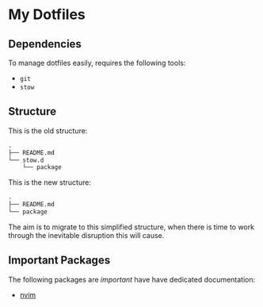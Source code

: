 # My Dotfiles

## Dependencies

To manage dotfiles easily, requires the following tools:

* `git`
* `stow`

## Structure

This is the old structure:

``` txt
.
├── README.md
└── stow.d
    └── package
```

This is the new structure:

```txt
.
├── README.md
└── package
```

The aim is to migrate to this simplified structure, when there is time to work
through the inevitable disruption this will cause.

## Important Packages

The following packages are *important* have have dedicated documentation:

* [nvim](stow.d/nvim/README.md)
